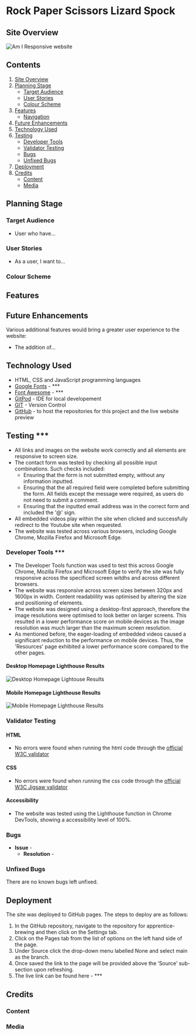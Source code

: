 # Rock Paper Scissors Lizard Spock

## Site Overview

![Am I Responsive website]()

## Contents
1. [Site Overview](#site-overview)
1. [Planning Stage](#planning-stage)
    * [Target Audience](#target-audience)
    * [User Stories](#user-stories)
    * [Colour Scheme](#colour-scheme)
1. [Features](#features)
    * [Navigation](#navigation)
1. [Future Enhancements](#future-enhancements)
1. [Technology Used](#technology-used)
1. [Testing](#testing)
    * [Developer Tools](#developer-tools)
    * [Validator Testing](#validator-testing)
    * [Bugs](#bugs)
    * [Unfixed Bugs](#unfixed-bugs)
1. [Deployment](#features)
1. [Credits](#features)
    * [Content](#features)
    * [Media](#features)

## Planning Stage
### Target Audience
* User who have... 

### User Stories
* As a user, I want to...

### Colour Scheme


## Features


## Future Enhancements
Various additional features would bring a greater user experience to the website: 
* The addition of... 


## Technology Used
* HTML, CSS and JavaScript programming languages
* [Google Fonts](https://fonts.google.com/) - ***
* [Font Awesome](https://fontawesome.com/) - ***
* [GitPod](https://www.gitpod.io/) - IDE for local developement
* [GIT](https://git-scm.com/) - Version Control
* [GitHub](https://github.com/) - to host the repositories for this project and the live website preview


## Testing ***
* All links and images on the website work correctly and all elements are responsive to screen size.
* The contact form was tested by checking all possible input combinations. Such checks included:
    * Ensuring that the form is not submitted empty, without any information inputted.
    * Ensuring that the all required field were completed before submitting the form. All fields except the message were required, as users do not need to submit a comment.
    * Ensuring that the inputted email address was in the correct form and included the '@' sign.
* All embedded videos play within the site when clicked and successfully redirect to the Youtube site when requested.
* The website was tested across various browsers, including Google Chrome, Mozilla Firefox and Microsoft Edge.
### Developer Tools ***
* The Developer Tools function was used to test this across Google Chrome, Mozilla Firefox and Microsoft Edge to verify the site was fully responsive across the specificed screen witdhs and across different browsers.
* The website was responsive across screen sizes between 320px and 1600px in width. Content readablility was optimised by altering the size and positioning of elements. 
* The website was designed using a desktop-first approach, therefore the image resolutions were optimised to look better on larger screens. This resulted in a lower performance score on mobile devices as the image resolution was much larger than the maximum screen resolution.
* As mentioned before, the eager-loading of embedded videos caused a significant reduction to the performance on mobile devices. Thus, the 'Resources' page exhibited a lower performance score compared to the other pages.

#### Desktop Homepage Lighthouse Results
![Desktop Homepage Lightouse Results]()

#### Mobile Homepage Lighthouse Results
![Mobile Homepage Lighthouse Results]()


### Validator Testing
#### HTML
* No errors were found when running the html code through the [official W3C validator](https://validator.w3.org/)
#### CSS
* No errors were found when running the css code through the [official W3C Jigsaw validator](https://jigsaw.w3.org/css-validator/)
#### Accessibility
* The website was tested using the Lighthouse function in Chrome DevTools, showing a accessibility level of 100%.
    

### Bugs
* **Issue** - 
    * **Resolution** - 

### Unfixed Bugs
There are no known bugs left unfixed.


## Deployment
The site was deployed to GitHub pages. The steps to deploy are as follows:
1. In the GitHub repository, navigate to the repository for apprentice-brewing and then click on the Settings tab.
1. Click on the Pages tab from the list of options on the left hand side of the page.
1. Under Source click the drop-down menu labelled None and select main as the branch.
1. Once saved the link to the page will be provided above the ‘Source’ sub-section upon refreshing.
1. The live link can be found here - ***

## Credits
### Content


### Media
